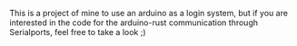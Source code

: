 This is a project of mine to use an arduino as a login system, but if you are interested in the code for the arduino-rust communication through Serialports, feel free to take a look ;)
